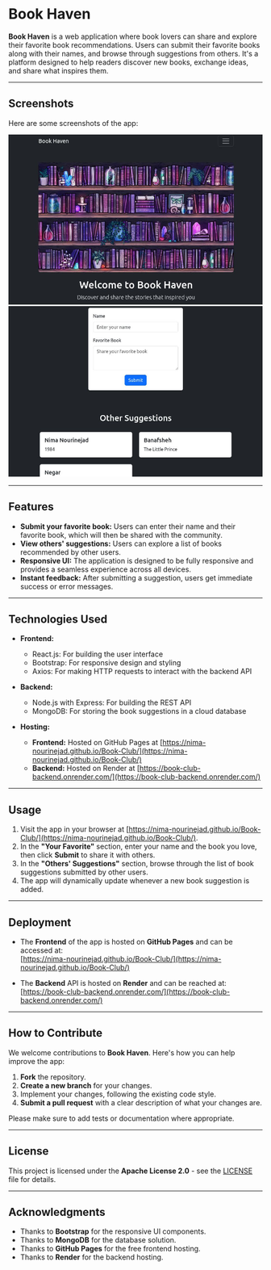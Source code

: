 # Book Haven

**Book Haven** is a web application where book lovers can share and explore their favorite book recommendations. Users can submit their favorite books along with their names, and browse through suggestions from others. It's a platform designed to help readers discover new books, exchange ideas, and share what inspires them.

---


## Screenshots

Here are some screenshots of the app:

![Book Haven Screenshot 1](./screen1.jpg)
![Book Haven Screenshot 2](./screen2.jpg)

---

## Features

- **Submit your favorite book:** Users can enter their name and their favorite book, which will then be shared with the community.
- **View others' suggestions:** Users can explore a list of books recommended by other users.
- **Responsive UI:** The application is designed to be fully responsive and provides a seamless experience across all devices.
- **Instant feedback:** After submitting a suggestion, users get immediate success or error messages.
  
---

## Technologies Used

- **Frontend:**
  - React.js: For building the user interface
  - Bootstrap: For responsive design and styling
  - Axios: For making HTTP requests to interact with the backend API

- **Backend:**
  - Node.js with Express: For building the REST API
  - MongoDB: For storing the book suggestions in a cloud database

- **Hosting:**
  - **Frontend:** Hosted on GitHub Pages at [https://nima-nourinejad.github.io/Book-Club/](https://nima-nourinejad.github.io/Book-Club/)
  - **Backend:** Hosted on Render at [https://book-club-backend.onrender.com/](https://book-club-backend.onrender.com/)

---

## Usage

1. Visit the app in your browser at [https://nima-nourinejad.github.io/Book-Club/](https://nima-nourinejad.github.io/Book-Club/).
2. In the **"Your Favorite"** section, enter your name and the book you love, then click **Submit** to share it with others.
3. In the **"Others' Suggestions"** section, browse through the list of book suggestions submitted by other users.
4. The app will dynamically update whenever a new book suggestion is added.

---

## Deployment

- The **Frontend** of the app is hosted on **GitHub Pages** and can be accessed at:  
  [https://nima-nourinejad.github.io/Book-Club/](https://nima-nourinejad.github.io/Book-Club/)
  
- The **Backend** API is hosted on **Render** and can be reached at:  
  [https://book-club-backend.onrender.com/](https://book-club-backend.onrender.com/)

---

## How to Contribute

We welcome contributions to **Book Haven**. Here's how you can help improve the app:

1. **Fork** the repository.
2. **Create a new branch** for your changes.
3. Implement your changes, following the existing code style.
4. **Submit a pull request** with a clear description of what your changes are.

Please make sure to add tests or documentation where appropriate.

---

## License

This project is licensed under the **Apache License 2.0** - see the [LICENSE](LICENSE) file for details.

---

## Acknowledgments

- Thanks to **Bootstrap** for the responsive UI components.
- Thanks to **MongoDB** for the database solution.
- Thanks to **GitHub Pages** for the free frontend hosting.
- Thanks to **Render** for the backend hosting.
